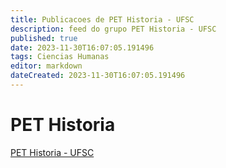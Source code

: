 ```yaml
---
title: Publicacoes de PET Historia - UFSC
description: feed do grupo PET Historia - UFSC
published: true
date: 2023-11-30T16:07:05.191496
tags: Ciencias Humanas
editor: markdown
dateCreated: 2023-11-30T16:07:05.191496
---
```


# PET Historia
[PET Historia - UFSC](/grupo/183PETHistoriaUFSC.md)